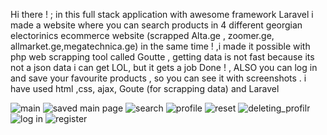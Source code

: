 Hi there ! ; in this full stack application with awesome framework Laravel i made a website  where you can search  products in 4 different georgian electorinics ecommerce website (scrapped  Alta.ge , zoomer.ge, allmarket.ge,megatechnica.ge)  in the same time !   ,i made it possible with php web scrapping tool called Goutte ,
getting data is not fast because its not a json data i can get LOL, but it gets a job Done ! , ALSO you can log in and save your favourite products , so you can see it with screenshots . i have used html ,css, ajax,  Goute (for scrapping data) and Laravel 

![main](https://user-images.githubusercontent.com/92800578/197048509-7d9338e4-2fa9-44d5-b448-750ae1d33b1b.png)
![saved main page](https://user-images.githubusercontent.com/92800578/197049728-00420d74-7ed4-422f-a362-5321c8354ac7.png)
![search](https://user-images.githubusercontent.com/92800578/197048554-50fca843-d2b4-4d57-ab47-efe6c400be98.png)
![profile](https://user-images.githubusercontent.com/92800578/197048579-c518a7f5-0880-4b47-b0af-21b7c1f59cf3.png)
![reset](https://user-images.githubusercontent.com/92800578/197048589-13e80867-9c09-4419-aa58-cbe46c2c687e.png)
![deleting_profilr](https://user-images.githubusercontent.com/92800578/197048600-3824d483-6e24-4a38-9e7f-935a571ee7db.png)
![log in](https://user-images.githubusercontent.com/92800578/197048612-425030d7-9edb-413d-9b63-6a89f30057c2.png)
![register](https://user-images.githubusercontent.com/92800578/197048623-68b8d583-ab4b-4df0-a612-dfe469996d0c.png)

